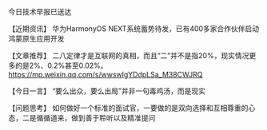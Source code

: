 今日技术早报已送达

【近期资讯】
华为HarmonyOS NEXT系统蓄势待发，已有400多家合作伙伴启动鸿蒙原生应用开发

【文章推荐】
二八定律才是互联网的真相，而且“二”并不是指20%，现实情况更多的是2%、0.2%甚至0.02%。
https://mp.weixin.qq.com/s/wwswlgYDdpLSa_M38CWJRQ

【今日一言】
“要么出众，要么出局”并非一句毒鸡汤，而是现实

【问题思考】
如何做好一个标准的面试官，一要做的是双向选择和互相尊重的心态，二是循循道来，做到善于聆听以及精准提问